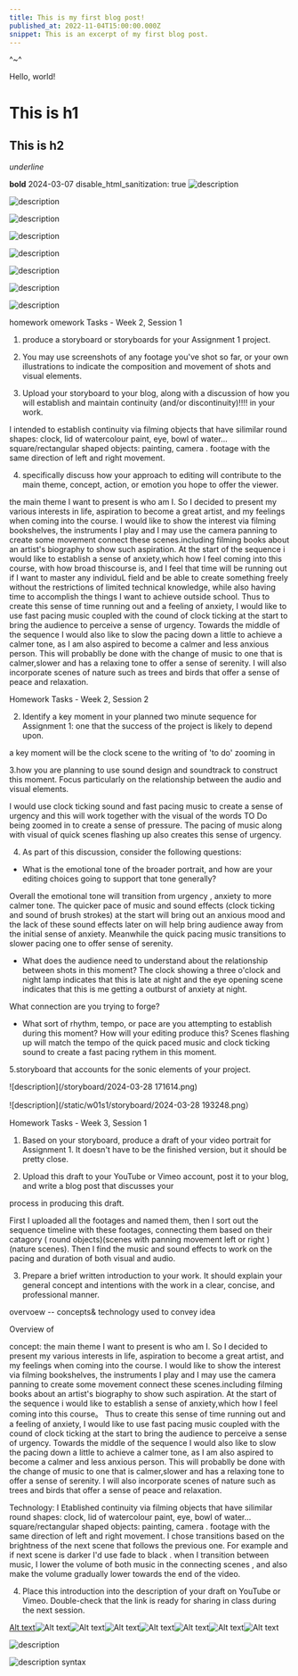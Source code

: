 ```yaml
---
title: This is my first blog post!
published_at: 2022-11-04T15:00:00.000Z
snippet: This is an excerpt of my first blog post.
---
```


^~^

Hello, world!

# This is h1

## This is h2

_underline_

**bold**
2024-03-07
disable_html_sanitization: true 
![description](w01s1/IMG_0065.jpeg)


![description](w01s1/IMG_0100.jpeg)


![description](w01s1/IMG_0101.jpeg)



![description](w01s1/IMG_0102.jpeg)


![description](w01s1/IMG_0104.jpeg)


![description](w01s1/IMG_0105.jpeg)


![description](w01s1/IMG_0106.jpeg)

![description](w01s1/IMG_0111.jpeg)


homework
omework Tasks - Week 2, Session 1
1. produce a storyboard or storyboards for your Assignment 1 project.

2. You may use screenshots of any footage you've shot so far, or your own illustrations to indicate the composition and movement of shots and visual elements.

3. Upload your storyboard to your blog, along with a discussion of how you will establish and maintain continuity (and/or discontinuity)!!!! in your work.


I intended to establish continuity via filming  objects that have silimilar round shapes: clock, lid of watercolour paint, eye, bowl of water...
square/rectangular shaped objects: painting, camera .
footage with the same direction of left and right movement.


4. specifically discuss how your approach to editing will contribute to the 
main theme, concept, action, or emotion you hope to offer the viewer.


the main theme I want to present is who am I. So I decided to present my various interests in life, aspiration to become a great artist, and my feelings when coming into the course.
I  would like to show the interest via filming bookshelves, the instruments I play and I may use the camera panning to create some movement connect these scenes.including filming books about an artist's biography to show such aspiration.
At the start of the sequence  i would like to establish a sense of anxiety,which how I feel coming into this course, with how broad thiscourse is, and I feel that time will be running out if I want to master any individuL field and be able to create something freely without the restrictions of limited technical knowledge, while also having time to accomplish the things I want to achieve outside school.
Thus to create this sense of time running out and a feeling of anxiety, I would like to use fast pacing music coupled with the cound of clock ticking at the start to bring the audience to perceive a sense of urgency.
Towards the middle of the sequence I would also like to slow the pacing down a little to achieve a calmer tone, as I am also aspired to become a calmer and less anxious person. This will probablly be done with the change of music to one that is calmer,slower and has a relaxing tone to offer a sense of serenity. I will also incorporate scenes of nature such as trees and birds that offer a sense of peace and relaxation.



 

Homework Tasks - Week 2, Session 2


2. Identify a key moment in your planned two minute sequence for Assignment 1: one that the success of the project is likely to depend upon.

a key moment will be the clock scene to the writing of 'to do' zooming in


3.how you are planning to use sound design and soundtrack to construct this moment. Focus particularly on the relationship between the audio and visual elements.


I would use clock ticking sound and fast pacing music to create a sense of urgency and this will work together with the visual of the words TO Do being zoomed in to create a sense of pressure.
The pacing of music along with visual of quick scenes flashing up also creates this sense of urgency.


4. As part of this discussion, consider the following questions:

  - What is the emotional tone of the broader portrait, and how are your editing choices going to support that tone generally?

Overall the emotional tone will transition from urgency , anxiety to more calmer tone. The quicker pace of music and sound effects (clock ticking and sound of brush strokes)
at the start will bring out an anxious mood and the lack of these sound effects later on will help bring audience away from the initial sense of anxiety. Meanwhile the quick pacing music transitions to slower pacing one to offer sense of serenity.

  - What does the audience need to understand about the relationship between shots in this moment? 
The clock showing a three o'clock and night lamp indicates that this is late at night and the eye opening scene indicates that this is me getting a outburst of anxiety at night.


What connection are you trying to forge?
  - What sort of rhythm, tempo, or pace are you attempting to establish during this moment? How will your editing produce this?
Scenes flashing up will match the tempo of the quick paced music and clock ticking sound to create a fast pacing rythem in this moment.

5.storyboard that accounts for the sonic elements of your project.

![description](/storyboard/2024-03-28 171614.png)

![description](/static/w01s1/storyboard/2024-03-28 193248.png）



Homework Tasks - Week 3, Session 1
1. Based on your storyboard, produce a draft of your video portrait for Assignment 1. It doesn't have to be the finished version, but it should be pretty close.

2. Upload this draft to your YouTube or Vimeo account, post it to your blog, and write a blog post that 
discusses your 

process in producing this draft.

First I uploaded all the footages and named them, then I sort out the sequence timeline with these footages, connecting them based on their catagory ( round objects)(scenes with panning movement left or right ) (nature scenes).
Then I find the music and sound effects to work on the pacing and duration of both visual and audio.

3. Prepare a brief written introduction to your work. It should explain your general concept and intentions with the work in a clear, concise, and professional manner. 

overvoew -- concepts& technology used to convey idea

Overview of

concept:
the main theme I want to present is who am I. So I decided to present my various interests in life, aspiration to become a great artist, and my feelings when coming into the course.
I  would like to show the interest via filming bookshelves, the instruments I play and I may use the camera panning to create some movement connect these scenes.including filming books about an artist's biography to show such aspiration.
At the start of the sequence  i would like to establish a sense of anxiety,which how I feel coming into this course。
Thus to create this sense of time running out and a feeling of anxiety, I would like to use fast pacing music coupled with the cound of clock ticking at the start to bring the audience to perceive a sense of urgency.
Towards the middle of the sequence I would also like to slow the pacing down a little to achieve a calmer tone, as I am also aspired to become a calmer and less anxious person. This will probablly be done with the change of music to one that is calmer,slower and has a relaxing tone to offer a sense of serenity. I will also incorporate scenes of nature such as trees and birds that offer a sense of peace and relaxation.



Technology:
I Etablished continuity via filming  objects that have silimilar round shapes: clock, lid of watercolour paint, eye, bowl of water...
square/rectangular shaped objects: painting, camera .
footage with the same direction of left and right movement.
I chose transitions based on the brightness of the next scene that follows the previous one. For example and if next scene is darker  I'd use fade to black .
when I transition between music, I lower the volume of both music in the connecting scenes , and also make the volume gradually lower towards the end of the video.


4. Place this introduction into the description of your draft on YouTube or Vimeo. Double-check that the link is ready for sharing in class during the next session.



[Alt text](<../static/w01s1 image scavenger hunt/IMG_0101.jpeg>)![Alt text](<../static/w01s1 image scavenger hunt/IMG_0102.jpeg>)![Alt text](<../static/w01s1 image scavenger hunt/IMG_0104.jpeg>)![Alt text](<../static/w01s1 image scavenger hunt/IMG_0105.jpeg>)![Alt text](<../static/w01s1 image scavenger hunt/IMG_0106.jpeg>)![Alt text](<../static/w01s1 image scavenger hunt/IMG_0111.jpeg>)![Alt text](<../static/w01s1 image scavenger hunt/IMG_0111.jpeg>)![Alt text](<../static/w01s1 image scavenger hunt/IMG_0111.jpeg>)

![description](w)

![description](/subfolder_name/file_name.png) syntax 